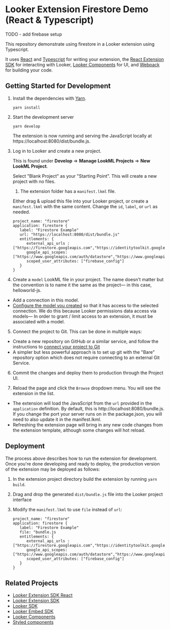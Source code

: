 # Looker Extension Firestore Demo (React & Typescript)

TODO - add firebase setup

This repository demonstrate using firestore in a Looker extension using Typescript.

It uses [React](https://reactjs.org/) and [Typescript](https://typescriptlang.org) for writing your extension, the [React Extension SDK](https://github.com/looker-open-source/sdk-codegen/tree/main/packages/extension-sdk-react) for interacting with Looker, [Looker Components](https://components.looker.com) for UI, and [Webpack](https://webpack.js.org/) for building your code.

## Getting Started for Development

1. Install the dependencies with [Yarn](https://yarnpkg.com/).

   ```
   yarn install
   ```

2. Start the development server

   ```
   yarn develop
   ```

   The extension is now running and serving the JavaScript locally at https://localhost:8080/dist/bundle.js.

3. Log in to Looker and create a new project.

   This is found under **Develop** => **Manage LookML Projects** => **New LookML Project**.

   Select "Blank Project" as your "Starting Point". This will create a new project with no files.

   1. The extension folder has a `manifest.lkml` file.

   Either drag & upload this file into your Looker project, or create a `manifest.lkml` with the same content. Change the `id`, `label`, or `url` as needed.

   ```
   project_name: "firestore"
   application: firestore {
      label: "Firestore Example"
      url: "https://localhost:8080/dist/bundle.js"
      entitlements: {
         external_api_urls : ["https://firestore.googleapis.com","https://identitytoolkit.googleapis.com","https://securetoken.googleapis.com"]
         google_api_scopes: ["https://www.googleapis.com/auth/datastore","https://www.googleapis.com/auth/userinfo.email","https://www.googleapis.com/auth/firebase.database"]
         scoped_user_attributes: ["firebase_config"]
      }
   }
   ```

4. Create a `model` LookML file in your project. The name doesn't matter but the convention is to name it the same as the project— in this case, helloworld-js.

- Add a connection in this model.
- [Configure the model you created](https://docs.looker.com/data-modeling/getting-started/create-projects#configuring_a_model) so that it has access to the selected connection.
  We do this because Looker permissions data access via models— In order to grant / limit access to an extension, it must be associated with a model.

5. Connect the project to Git. This can be done in multiple ways:

- Create a new repository on GitHub or a similar service, and follow the instructions to [connect your project to Git](https://docs.looker.com/data-modeling/getting-started/setting-up-git-connection)
- A simpler but less powerful approach is to set up git with the "Bare" repository option which does not require connecting to an external Git Service.

6. Commit the changes and deploy them to production through the Project UI.

7. Reload the page and click the `Browse` dropdown menu. You will see the extension in the list.

- The extension will load the JavaScript from the `url` provided in the `application` definition. By default, this is http://localhost:8080/bundle.js. If you change the port your server runs on in the package.json, you will need to also update it in the manifest.lkml.
- Refreshing the extension page will bring in any new code changes from the extension template, although some changes will hot reload.

## Deployment

The process above describes how to run the extension for development. Once you're done developing and ready to deploy, the production version of the extension may be deployed as follows:

1. In the extension project directory build the extension by running `yarn build`.
2. Drag and drop the generated `dist/bundle.js` file into the Looker project interface
3. Modify the `manifest.lkml` to use `file` instead of `url`:

   ```
   project_name: "firestore"
   application: firestore {
      label: "Firestore Example"
      file: "bundle.js
      entitlements: {
         external_api_urls : ["https://firestore.googleapis.com","https://identitytoolkit.googleapis.com","https://securetoken.googleapis.com"]
         google_api_scopes: ["https://www.googleapis.com/auth/datastore","https://www.googleapis.com/auth/userinfo.email","https://www.googleapis.com/auth/firebase.database"]
         scoped_user_attributes: ["firebase_config"]
      }
   }
   ```

## Related Projects

- [Looker Extension SDK React](https://github.com/looker-open-source/sdk-codegen/tree/main/packages/extension-sdk-react)
- [Looker Extension SDK](https://github.com/looker-open-source/sdk-codegen/tree/main/packages/extension-sdk)
- [Looker SDK](https://github.com/looker-open-source/sdk-codegen/tree/main/packages/sdk)
- [Looker Embed SDK](https://github.com/looker-open-source/embed-sdk)
- [Looker Components](https://components.looker.com/)
- [Styled components](https://www.styled-components.com/docs)
